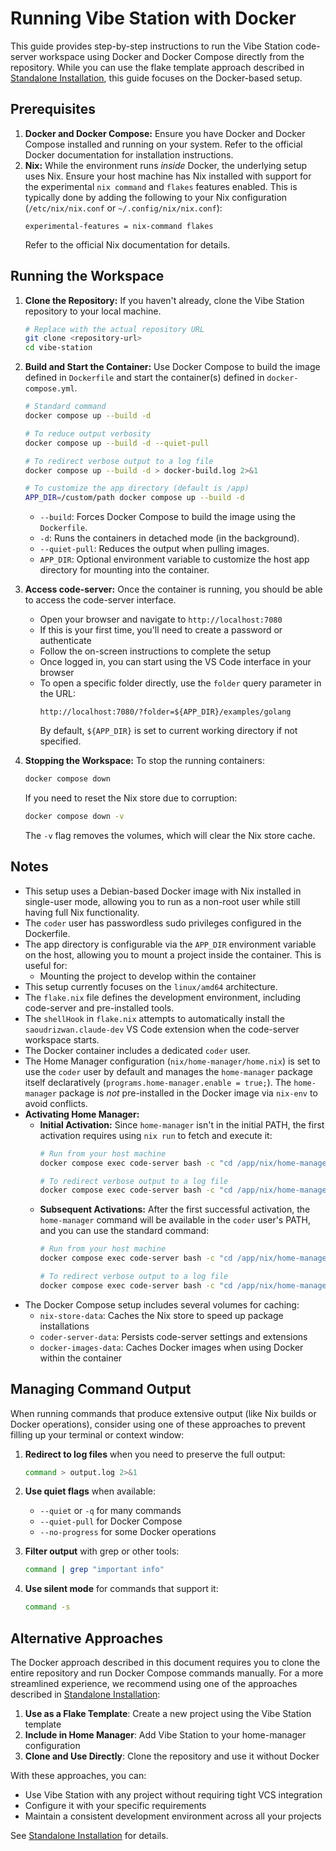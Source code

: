 # Running Vibe Station with Docker

This guide provides step-by-step instructions to run the Vibe Station code-server workspace using Docker and Docker Compose directly from the repository. While you can use the flake template approach described in [Standalone Installation](standalone-installation.md), this guide focuses on the Docker-based setup.

## Prerequisites

1.  **Docker and Docker Compose:** Ensure you have Docker and Docker Compose installed and running on your system. Refer to the official Docker documentation for installation instructions.
2.  **Nix:** While the environment runs *inside* Docker, the underlying setup uses Nix. Ensure your host machine has Nix installed with support for the experimental `nix command` and `flakes` features enabled. This is typically done by adding the following to your Nix configuration (`/etc/nix/nix.conf` or `~/.config/nix/nix.conf`):
    ```
    experimental-features = nix-command flakes
    ```
    Refer to the official Nix documentation for details.

## Running the Workspace

1.  **Clone the Repository:** If you haven't already, clone the Vibe Station repository to your local machine.
    ```bash
    # Replace with the actual repository URL
    git clone <repository-url>
    cd vibe-station
    ```
2.  **Build and Start the Container:** Use Docker Compose to build the image defined in `Dockerfile` and start the container(s) defined in `docker-compose.yml`.
    ```bash
    # Standard command
    docker compose up --build -d

    # To reduce output verbosity
    docker compose up --build -d --quiet-pull

    # To redirect verbose output to a log file
    docker compose up --build -d > docker-build.log 2>&1

    # To customize the app directory (default is /app)
    APP_DIR=/custom/path docker compose up --build -d
    ```
    *   `--build`: Forces Docker Compose to build the image using the `Dockerfile`.
    *   `-d`: Runs the containers in detached mode (in the background).
    *   `--quiet-pull`: Reduces the output when pulling images.
    *   `APP_DIR`: Optional environment variable to customize the host app directory for mounting into the container.

3.  **Access code-server:** Once the container is running, you should be able to access the code-server interface.
    *   Open your browser and navigate to `http://localhost:7080`
    *   If this is your first time, you'll need to create a password or authenticate
    *   Follow the on-screen instructions to complete the setup
    *   Once logged in, you can start using the VS Code interface in your browser
    *   To open a specific folder directly, use the `folder` query parameter in the URL:
        ```
        http://localhost:7080/?folder=${APP_DIR}/examples/golang
        ```
        By default, `${APP_DIR}` is set to current working directory if not specified.

4.  **Stopping the Workspace:** To stop the running containers:
    ```bash
    docker compose down
    ```

    If you need to reset the Nix store due to corruption:
    ```bash
    docker compose down -v
    ```
    The `-v` flag removes the volumes, which will clear the Nix store cache.

## Notes

*   This setup uses a Debian-based Docker image with Nix installed in single-user mode, allowing you to run as a non-root user while still having full Nix functionality.
*   The `coder` user has passwordless sudo privileges configured in the Dockerfile.
*   The app directory is configurable via the `APP_DIR` environment variable on the host, allowing you to mount a project inside the container. This is useful for:
    * Mounting the project to develop within the container
*   This setup currently focuses on the `linux/amd64` architecture.
*   The `flake.nix` file defines the development environment, including code-server and pre-installed tools.
*   The `shellHook` in `flake.nix` attempts to automatically install the `saoudrizwan.claude-dev` VS Code extension when the code-server workspace starts.
*   The Docker container includes a dedicated `coder` user.
*   The Home Manager configuration (`nix/home-manager/home.nix`) is set to use the `coder` user by default and manages the `home-manager` package itself declaratively (`programs.home-manager.enable = true;`). The `home-manager` package is *not* pre-installed in the Docker image via `nix-env` to avoid conflicts.
*   **Activating Home Manager:**
    *   **Initial Activation:** Since `home-manager` isn't in the initial PATH, the first activation requires using `nix run` to fetch and execute it:
        ```bash
        # Run from your host machine
        docker compose exec code-server bash -c "cd /app/nix/home-manager && nix run github:nix-community/home-manager -- switch --flake .#coder"

        # To redirect verbose output to a log file
        docker compose exec code-server bash -c "cd /app/nix/home-manager && nix run github:nix-community/home-manager -- switch --flake .#coder" > home-manager-activation.log 2>&1
        ```
    *   **Subsequent Activations:** After the first successful activation, the `home-manager` command will be available in the `coder` user's PATH, and you can use the standard command:
        ```bash
        # Run from your host machine
        docker compose exec code-server bash -c "cd /app/nix/home-manager && home-manager switch --flake .#coder"

        # To redirect verbose output to a log file
        docker compose exec code-server bash -c "cd /app/nix/home-manager && home-manager switch --flake .#coder" > home-manager-switch.log 2>&1
        ```
*   The Docker Compose setup includes several volumes for caching:
    *   `nix-store-data`: Caches the Nix store to speed up package installations
    *   `coder-server-data`: Persists code-server settings and extensions
    *   `docker-images-data`: Caches Docker images when using Docker within the container

## Managing Command Output

When running commands that produce extensive output (like Nix builds or Docker operations), consider using one of these approaches to prevent filling up your terminal or context window:

1. **Redirect to log files** when you need to preserve the full output:
   ```bash
   command > output.log 2>&1
   ```

2. **Use quiet flags** when available:
   - `--quiet` or `-q` for many commands
   - `--quiet-pull` for Docker Compose
   - `--no-progress` for some Docker operations

3. **Filter output** with grep or other tools:
   ```bash
   command | grep "important info"
   ```

4. **Use silent mode** for commands that support it:
   ```bash
   command -s
   ```

## Alternative Approaches

The Docker approach described in this document requires you to clone the entire repository and run Docker Compose commands manually. For a more streamlined experience, we recommend using one of the approaches described in [Standalone Installation](standalone-installation.md):

1. **Use as a Flake Template**: Create a new project using the Vibe Station template
2. **Include in Home Manager**: Add Vibe Station to your home-manager configuration
3. **Clone and Use Directly**: Clone the repository and use it without Docker

With these approaches, you can:
- Use Vibe Station with any project without requiring tight VCS integration
- Configure it with your specific requirements
- Maintain a consistent development environment across all your projects

See [Standalone Installation](standalone-installation.md) for details.
